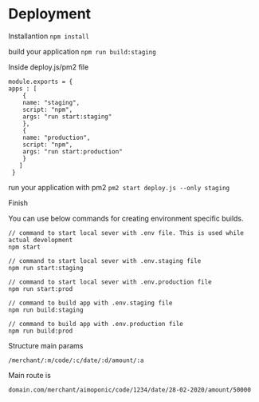 # Deployment

Installantion
``
npm install
``

build your application
``
npm run build:staging
``

Inside deploy.js/pm2 file


    module.exports = {
    apps : [
	    {
	    name: "staging",
	    script: "npm",
	    args: "run start:staging"
	    },
	    {
		name: "production",
		script: "npm",
		args: "run start:production"
	    }
	   ] 
     }

  

run your application with pm2
``
pm2 start deploy.js --only staging
``

Finish

You can use below commands for creating environment specific builds.
```
// command to start local sever with .env file. This is used while actual development  
npm start

// command to start local sever with .env.staging file  
npm run start:staging

// command to start local sever with .env.production file  
npm run start:prod

// command to build app with .env.staging file  
npm run build:staging

// command to build app with .env.production file  
npm run build:prod
```

Structure main params 
```
/merchant/:m/code/:c/date/:d/amount/:a
```

Main route is 
```
domain.com/merchant/aimoponic/code/1234/date/28-02-2020/amount/50000
```